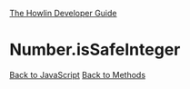[The Howlin Developer Guide](/index.md)



Number.isSafeInteger
====================

[Back to JavaScript](../index.md)
[Back to Methods](../methods.md)



